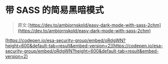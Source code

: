 # 带 SASS 的简易黑暗模式

> 原文:[https://dev.to/ambjornskold/easy-dark-mode-with-sass-2chm](https://dev.to/ambjornskold/easy-dark-mode-with-sass-2chm)

[https://codepen.io/esa-security-group/embed/oRdgWN?height=600&default-tab=result&embed-version=2](https://codepen.io/esa-security-group/embed/oRdgWN?height=600&default-tab=result&embed-version=2)